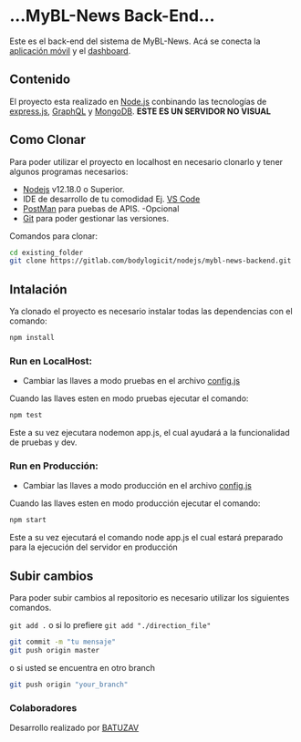 # ...MyBL-News Back-End...

Este es el back-end del sistema de MyBL-News.
Acá se conecta la [aplicación móvil](https://gitlab.com/bodylogicit/react-reactnative/mybl-news) y el [dashboard]().

## Contenido

El proyecto esta realizado en [Node.js](https://nodejs.org/es/) conbinando las tecnologías de [express.js](https://expressjs.com/es/), [GraphQL](https://graphql.org/) y [MongoDB](https://www.mongodb.com/es). **ESTE ES UN SERVIDOR NO VISUAL**

## Como Clonar

Para poder utilizar el proyecto en localhost en necesario clonarlo y tener algunos programas necesarios:

- [Nodejs](https://nodejs.org/es/download/) v12.18.0 o Superior.
- IDE de desarrollo de tu comodidad Ej. [VS Code](https://code.visualstudio.com/download)
- [PostMan](https://www.postman.com/downloads/) para puebas de APIS. -Opcional
- [Git](https://git-scm.com/downloads) para poder gestionar las versiones.

Comandos para clonar:

```bash
cd existing_folder
git clone https://gitlab.com/bodylogicit/nodejs/mybl-news-backend.git

```

## Intalación

Ya clonado el proyecto es necesario instalar todas las dependencias con el comando:

```bash
npm install
```

### Run en LocalHost:

- Cambiar las llaves a modo pruebas en el archivo [config.js](/config/config.js)

Cuando las llaves esten en modo pruebas ejecutar el comando:

```bash
npm test
```

Este a su vez ejecutara nodemon app.js, el cual ayudará a la funcionalidad de pruebas y dev.

### Run en Producción:

- Cambiar las llaves a modo producción en el archivo [config.js](/config/config.js)

Cuando las llaves esten en modo producción ejecutar el comando:

```bash
npm start
```

Este a su vez ejecutará el comando node app.js el cual estará preparado para la ejecución del servidor en producción

## Subir cambios

Para poder subir cambios al repositorio es necesario utilizar los siguientes comandos.

`git add .` o si lo prefiere `git add "./direction_file"`

```bash
git commit -m "tu mensaje"
git push origin master
```

o si usted se encuentra en otro branch

```bash
git push origin "your_branch"
```

### Colaboradores

Desarrollo realizado por [BATUZAV](https://batuzav.com)
